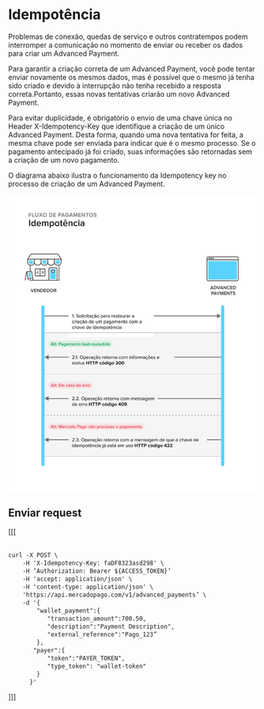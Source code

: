 # Idempotência 

Problemas de conexão, quedas de serviço e outros contratempos podem interromper a comunicação no momento de enviar ou receber os dados para criar um Advanced Payment.

Para garantir a criação correta de um Advanced Payment, você pode tentar enviar novamente os mesmos dados, mas é possível que o mesmo já tenha sido criado e devido à interrupção não tenha recebido a resposta correta.Portanto, essas novas tentativas criarão um novo Advanced Payment.

Para evitar duplicidade, é obrigatório o envio de uma chave única no Header X-Idempotency-Key que identifique a criação de um único Advanced Payment. Desta forma, quando uma nova tentativa for feita, a mesma chave pode ser enviada para indicar que é o mesmo processo. Se o pagamento antecipado já foi criado, suas informações são retornadas sem a criação de um novo pagamento.

O diagrama abaixo ilustra o funcionamento da Idempotency key no processo de criação de um Advanced Payment.

![idempotency-flow](/images/wallet-connect/idempotency.pt.png)


## Enviar request

[[[
```curl

curl -X POST \
    -H 'X-Idempotency-Key: faDF8323asd298' \
    -H ‘Authorization: Bearer ${ACCESS_TOKEN}’
    -H 'accept: application/json' \
    -H 'content-type: application/json' \
    'https://api.mercadopago.com/v1/advanced_payments’ \
    -d '{
        "wallet_payment":{
           "transaction_amount":700.50,
           "description":"Payment Description",
           "external_reference":"Pago_123”     
        },
       "payer":{
           "token":"PAYER_TOKEN",
           "type_token": "wallet-token"
        }
      }'

```
]]]

